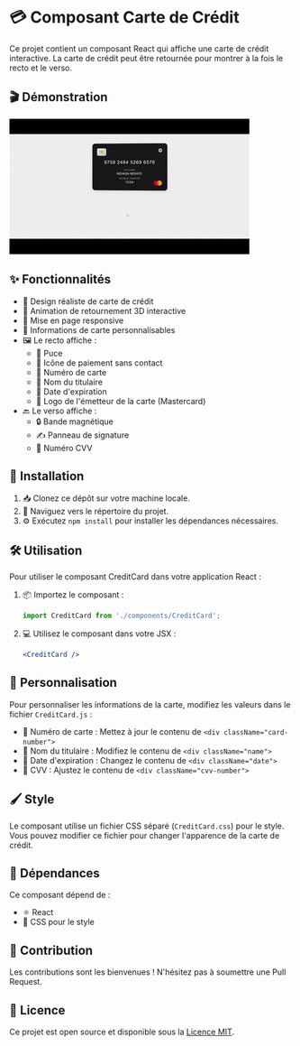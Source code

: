 # 💳 Composant Carte de Crédit

Ce projet contient un composant React qui affiche une carte de crédit interactive. La carte de crédit peut être retournée pour montrer à la fois le recto et le verso.

## 🎬 Démonstration

![Démonstration de la Carte de Crédit](public/mastercard.gif)

## ✨ Fonctionnalités

- 🎨 Design réaliste de carte de crédit
- 🔄 Animation de retournement 3D interactive
- 📱 Mise en page responsive
- 🔧 Informations de carte personnalisables
- 🖼️ Le recto affiche :
  - 💽 Puce
  - 📡 Icône de paiement sans contact
  - 🔢 Numéro de carte
  - 👤 Nom du titulaire
  - 📅 Date d'expiration
  - 🏦 Logo de l'émetteur de la carte (Mastercard)
- 🔙 Le verso affiche :
  - 🔒 Bande magnétique
  - ✍️ Panneau de signature
  - 🔑 Numéro CVV

## 🚀 Installation

1. 📥 Clonez ce dépôt sur votre machine locale.
2. 📂 Naviguez vers le répertoire du projet.
3. ⚙️ Exécutez `npm install` pour installer les dépendances nécessaires.

## 🛠️ Utilisation

Pour utiliser le composant CreditCard dans votre application React :

1. 📦 Importez le composant :
   ```javascript
   import CreditCard from './components/CreditCard';
   ```

2. 💻 Utilisez le composant dans votre JSX :
   ```jsx
   <CreditCard />
   ```

## 🎨 Personnalisation

Pour personnaliser les informations de la carte, modifiez les valeurs dans le fichier `CreditCard.js` :

- 🔢 Numéro de carte : Mettez à jour le contenu de `<div className="card-number">`
- 👤 Nom du titulaire : Modifiez le contenu de `<div className="name">`
- 📅 Date d'expiration : Changez le contenu de `<div className="date">`
- 🔑 CVV : Ajustez le contenu de `<div className="cvv-number">`

## 🖌️ Style

Le composant utilise un fichier CSS séparé (`CreditCard.css`) pour le style. Vous pouvez modifier ce fichier pour changer l'apparence de la carte de crédit.

## 🔗 Dépendances

Ce composant dépend de :
- ⚛️ React
- 🎨 CSS pour le style

## 🤝 Contribution

Les contributions sont les bienvenues ! N'hésitez pas à soumettre une Pull Request.

## 📄 Licence

Ce projet est open source et disponible sous la [Licence MIT](LICENSE).
